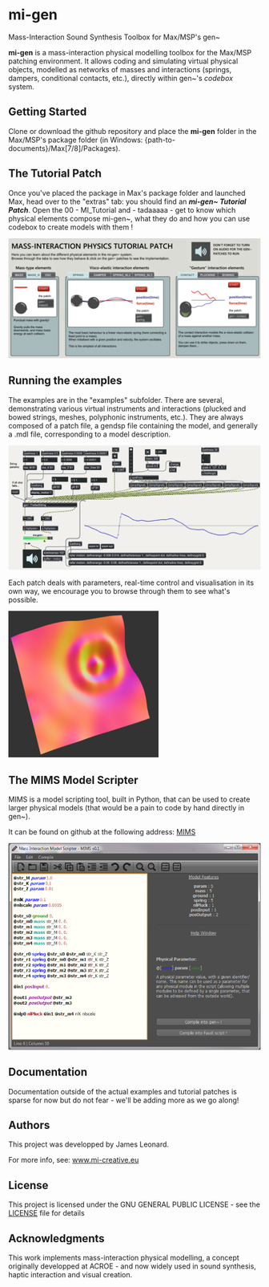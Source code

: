 # mi-gen
Mass-Interaction Sound Synthesis Toolbox for Max/MSP's gen~


**mi-gen** is a mass-interaction physical modelling toolbox for the Max/MSP patching environment.
It allows coding and simulating virtual physical objects, modelled as networks of masses and interactions (springs, dampers, conditional contacts, etc.), directly within gen~'s *codebox* system.


## Getting Started

Clone or download the github repository and place the **mi-gen** folder in the Max/MSP's package folder (in Windows: {path-to-documents}/Max[7/8]/Packages).

## The Tutorial Patch

Once you've placed the package in Max's package folder and launched Max, head over to the "extras" tab: you should find an ***mi-gen~ Tutorial Patch***. Open the 00 - MI_Tutorial and - tadaaaaa - get to know which physical elements compose mi-gen~, what they do and how you can use codebox to create models with them !

![](misc/tutorial.png)


## Running the examples

The examples are in the "examples" subfolder. There are several, demonstrating various virtual instruments and interactions (plucked and bowed strings, meshes, polyphonic instruments, etc.). They are always composed of a patch file, a gendsp file containing the model, and generally a .mdl file, corresponding to a model description.

![](misc/stringpatch.png)

Each patch deals with parameters, real-time control and visualisation in its own way, we encourage you to browse through them to see what's possible.

![](misc/mesh.png)


## The MIMS Model Scripter

MIMS is a model scripting tool, built in Python, that can be used to create larger physical models (that would be a pain to code by hand directly in gen~).

It can be found on github at the following address:  [MIMS](https://github.com/mi-creative/MIMS)


![](misc/MIMS.png)

## Documentation

Documentation outside of the actual examples and tutorial patches is sparse for now but do not fear - we'll be adding more as we go along!


## Authors

This project was developped by James Leonard.

For more info, see: www.mi-creative.eu

## License

This project is licensed under the GNU GENERAL PUBLIC LICENSE - see the [LICENSE](LICENSE) file for details

## Acknowledgments

This work implements mass-interaction physical modelling, a concept originally developped at ACROE - and now widely used in sound synthesis, haptic interaction and visual creation.
